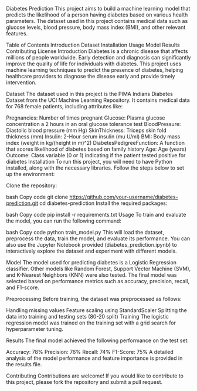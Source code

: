 Diabetes Prediction
This project aims to build a machine learning model that predicts the likelihood of a person having diabetes based on various health parameters. The dataset used in this project contains medical data such as glucose levels, blood pressure, body mass index (BMI), and other relevant features.

Table of Contents
Introduction
Dataset
Installation
Usage
Model
Results
Contributing
License
Introduction
Diabetes is a chronic disease that affects millions of people worldwide. Early detection and diagnosis can significantly improve the quality of life for individuals with diabetes. This project uses machine learning techniques to predict the presence of diabetes, helping healthcare providers to diagnose the disease early and provide timely intervention.

Dataset
The dataset used in this project is the PIMA Indians Diabetes Dataset from the UCI Machine Learning Repository. It contains medical data for 768 female patients, including attributes like:

Pregnancies: Number of times pregnant
Glucose: Plasma glucose concentration a 2 hours in an oral glucose tolerance test
BloodPressure: Diastolic blood pressure (mm Hg)
SkinThickness: Triceps skin fold thickness (mm)
Insulin: 2-Hour serum insulin (mu U/ml)
BMI: Body mass index (weight in kg/(height in m)^2)
DiabetesPedigreeFunction: A function that scores likelihood of diabetes based on family history
Age: Age (years)
Outcome: Class variable (0 or 1) indicating if the patient tested positive for diabetes
Installation
To run this project, you will need to have Python installed, along with the necessary libraries. Follow the steps below to set up the environment:

Clone the repository:

bash
Copy code
git clone https://github.com/your-username/diabetes-prediction.git
cd diabetes-prediction
Install the required packages:

bash
Copy code
pip install -r requirements.txt
Usage
To train and evaluate the model, you can run the following command:

bash
Copy code
python train_model.py
This will load the dataset, preprocess the data, train the model, and evaluate its performance. You can also use the Jupyter Notebook provided (diabetes_prediction.ipynb) to interactively explore the dataset and experiment with different models.

Model
The model used for predicting diabetes is a Logistic Regression classifier. Other models like Random Forest, Support Vector Machine (SVM), and K-Nearest Neighbors (KNN) were also tested. The final model was selected based on performance metrics such as accuracy, precision, recall, and F1-score.

Preprocessing
Before training, the dataset was preprocessed as follows:

Handling missing values
Feature scaling using StandardScaler
Splitting the data into training and testing sets (80-20 split)
Training
The logistic regression model was trained on the training set with a grid search for hyperparameter tuning.

Results
The final model achieved the following performance on the test set:

Accuracy: 78%
Precision: 76%
Recall: 74%
F1-Score: 75%
A detailed analysis of the model performance and feature importance is provided in the results file.

Contributing
Contributions are welcome! If you would like to contribute to this project, please fork the repository and submit a pull request.
